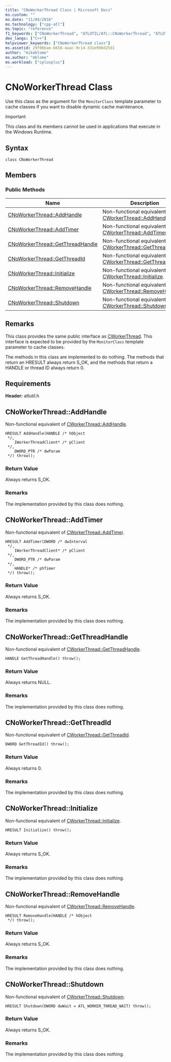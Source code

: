 ```yaml
---
title: "CNoWorkerThread Class | Microsoft Docs"
ms.custom: ""
ms.date: "11/04/2016"
ms.technology: ["cpp-atl"]
ms.topic: "reference"
f1_keywords: ["CNoWorkerThread", "ATLUTIL/ATL::CNoWorkerThread", "ATLUTIL/ATL::CNoWorkerThread::AddHandle", "ATLUTIL/ATL::CNoWorkerThread::AddTimer", "ATLUTIL/ATL::CNoWorkerThread::GetThreadHandle", "ATLUTIL/ATL::CNoWorkerThread::GetThreadId", "ATLUTIL/ATL::CNoWorkerThread::Initialize", "ATLUTIL/ATL::CNoWorkerThread::RemoveHandle", "ATLUTIL/ATL::CNoWorkerThread::Shutdown"]
dev_langs: ["C++"]
helpviewer_keywords: ["CNoWorkerThread class"]
ms.assetid: 29f06bae-b658-4aac-9c14-331e996d25d1
author: "mikeblome"
ms.author: "mblome"
ms.workload: ["cplusplus"]
---
```

# CNoWorkerThread Class
Use this class as the argument for the `MonitorClass` template parameter to cache classes if you want to disable dynamic cache maintenance.  
  
> [!IMPORTANT]
>  This class and its members cannot be used in applications that execute in the Windows Runtime.  
  
## Syntax  
  
```
class CNoWorkerThread
```  
  
## Members  
  
### Public Methods  
  
|Name|Description|  
|----------|-----------------|  
|[CNoWorkerThread::AddHandle](#addhandle)|Non-functional equivalent of [CWorkerThread::AddHandle](../../atl/reference/cworkerthread-class.md#addhandle).|  
|[CNoWorkerThread::AddTimer](#addtimer)|Non-functional equivalent of [CWorkerThread::AddTimer](../../atl/reference/cworkerthread-class.md#addtimer).|  
|[CNoWorkerThread::GetThreadHandle](#getthreadhandle)|Non-functional equivalent of [CWorkerThread::GetThreadHandle](../../atl/reference/cworkerthread-class.md#getthreadhandle).|  
|[CNoWorkerThread::GetThreadId](#getthreadid)|Non-functional equivalent of [CWorkerThread::GetThreadId](../../atl/reference/cworkerthread-class.md#getthreadid).|  
|[CNoWorkerThread::Initialize](#initialize)|Non-functional equivalent of [CWorkerThread::Initialize](../../atl/reference/cworkerthread-class.md#initialize).|  
|[CNoWorkerThread::RemoveHandle](#removehandle)|Non-functional equivalent of [CWorkerThread::RemoveHandle](../../atl/reference/cworkerthread-class.md#removehandle).|  
|[CNoWorkerThread::Shutdown](#shutdown)|Non-functional equivalent of [CWorkerThread::Shutdown](../../atl/reference/cworkerthread-class.md#shutdown).|  
  
## Remarks  
 This class provides the same public interface as [CWorkerThread](../../atl/reference/cworkerthread-class.md). This interface is expected to be provided by the `MonitorClass` template parameter to cache classes.  
  
 The methods in this class are implemented to do nothing. The methods that return an HRESULT always return S_OK, and the methods that return a HANDLE or thread ID always return 0.  
  
## Requirements  
 **Header:** atlutil.h  
  
##  <a name="addhandle"></a>  CNoWorkerThread::AddHandle  
 Non-functional equivalent of [CWorkerThread::AddHandle](../../atl/reference/cworkerthread-class.md#addhandle).  
  
```
HRESULT AddHandle(HANDLE /* hObject
 */,
    IWorkerThreadClient* /* pClient
 */,
    DWORD_PTR /* dwParam
 */) throw();
```  
  
### Return Value  
 Always returns S_OK.  
  
### Remarks  
 The implementation provided by this class does nothing.  
  
##  <a name="addtimer"></a>  CNoWorkerThread::AddTimer  
 Non-functional equivalent of [CWorkerThread::AddTimer](../../atl/reference/cworkerthread-class.md#addtimer).  
  
```
HRESULT AddTimer(DWORD /* dwInterval
 */,
    IWorkerThreadClient* /* pClient
 */,
    DWORD_PTR /* dwParam
 */,
    HANDLE* /* phTimer
 */) throw();
```  
  
### Return Value  
 Always returns S_OK.  
  
### Remarks  
 The implementation provided by this class does nothing.  
  
##  <a name="getthreadhandle"></a>  CNoWorkerThread::GetThreadHandle  
 Non-functional equivalent of [CWorkerThread::GetThreadHandle](../../atl/reference/cworkerthread-class.md#getthreadhandle).  
  
```
HANDLE GetThreadHandle() throw();
```  
  
### Return Value  
 Always returns NULL.  
  
### Remarks  
 The implementation provided by this class does nothing.  
  
##  <a name="getthreadid"></a>  CNoWorkerThread::GetThreadId  
 Non-functional equivalent of [CWorkerThread::GetThreadId](../../atl/reference/cworkerthread-class.md#getthreadid).  
  
```
DWORD GetThreadId() throw();
```  
  
### Return Value  
 Always returns 0.  
  
### Remarks  
 The implementation provided by this class does nothing.  
  
##  <a name="initialize"></a>  CNoWorkerThread::Initialize  
 Non-functional equivalent of [CWorkerThread::Initialize](../../atl/reference/cworkerthread-class.md#initialize).  
  
```
HRESULT Initialize() throw();
```  
  
### Return Value  
 Always returns S_OK.  
  
### Remarks  
 The implementation provided by this class does nothing.  
  
##  <a name="removehandle"></a>  CNoWorkerThread::RemoveHandle  
 Non-functional equivalent of [CWorkerThread::RemoveHandle](../../atl/reference/cworkerthread-class.md#removehandle).  
  
```
HRESULT RemoveHandle(HANDLE /* hObject
 */) throw();
```  
  
### Return Value  
 Always returns S_OK.  
  
### Remarks  
 The implementation provided by this class does nothing.  
  
##  <a name="shutdown"></a>  CNoWorkerThread::Shutdown  
 Non-functional equivalent of [CWorkerThread::Shutdown](../../atl/reference/cworkerthread-class.md#shutdown).  
  
```
HRESULT Shutdown(DWORD dwWait = ATL_WORKER_THREAD_WAIT) throw();
```  
  
### Return Value  
 Always returns S_OK.  
  
### Remarks  
 The implementation provided by this class does nothing.